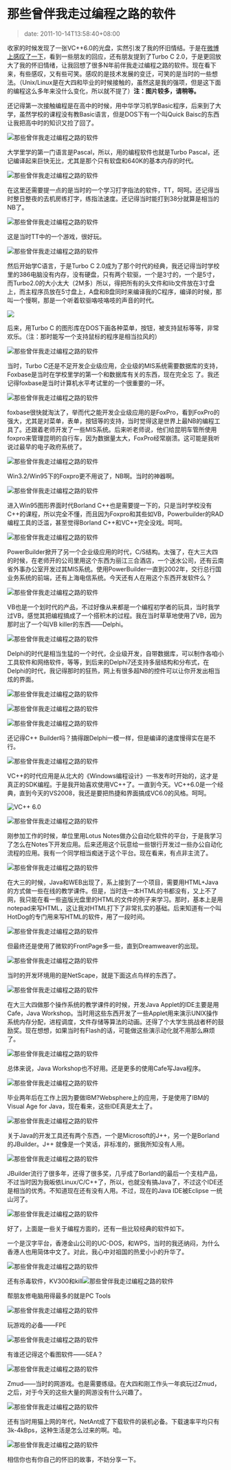# 那些曾伴我走过编程之路的软件
>date: 2011-10-14T13:58:40+08:00


收家的时候发现了一张VC++6.0的光盘，实然引发了我的怀旧情结。于是在[微博上感叹了一下](http://weibo.com/1401880315/xsBMcbMVz)，看到一些朋友的回应，还有朋友提到了Turbo C 2.0，于是更回放大了我的怀旧情绪，让我回想了很多N年前伴我走过编程之路的软件。现在看下来，有些感叹，又有些可笑。感叹的是技术发展的变迁，可笑的是当时的一些想法。（Unix/Linux是在大四和毕业的时候接触的，虽然这是我的强项，但是这下面的编程这么多年来没什么变化，所以就不提了）**注：图片较多，请稍等。**


还记得第一次接触编程是在高中的时候，用中华学习机学Basic程序，后来到了大学，虽然学校的课程没有教Basic语言，但是DOS下有一个叫Quick Baisc的东西让我把高中时的知识又捡了回了。


![](https://coolshell.cn/wp-content/uploads/2011/10/00.QuickBasic_PDS_IDE.png "那些曾伴我走过编程之路的软件")


大学里学的第一门语言是Pascal，所以，用的编程软件也就是Turbo Pascal，还记编译起来巨快无比，尤其是那个只有软盘和640K的基本内存的时代。



![](https://coolshell.cn/wp-content/uploads/2011/10/05.turbo_.pascal.gif "那些曾伴我走过编程之路的软件")


在这里还需要提一点的是当时的一个学习打字指法的软件，TT，呵呵。还记得当时整日整夜的去机房练打字，练指法速度。还记得当时能打到38分就算是相当的NB了。


![](https://coolshell.cn/wp-content/uploads/2011/10/19.tt01.png "那些曾伴我走过编程之路的软件")


这是当时TT中的一个游戏，很好玩。


![](https://coolshell.cn/wp-content/uploads/2011/10/19.tt02.png "那些曾伴我走过编程之路的软件")


然后开始学C语言，于是Turbo C 2.0成为了那个时代的经典，我还记得当时学校里的386电脑没有内存，没有硬盘，只有两个软驱，一个是3寸的，一个是5寸，而Turbo2.0的大小太大（2M多）所以，得把所有的头文件和lib文件放在3寸盘上，而主程序员放在5寸盘上，A盘和B盘同时来编译我的C程序，编译的时候，那叫一个慢啊，那是一个听着软驱咯吱咯吱的声音的时代。


![](https://coolshell.cn/wp-content/uploads/2011/10/04.turbo_.c.2.0.png)


后来，用Turbo C 的图形库在DOS下画各种菜单，按钮，被支持鼠标等等，非常欢乐。（注：那时能写一个支持鼠标的程序是相当拉风的）


![](https://coolshell.cn/wp-content/uploads/2011/10/04.turbo_.c.png "那些曾伴我走过编程之路的软件")


当时，Turbo C还是不足开发企业级应用，企业级的MIS系统需要数据库的支持，Foxbase是当时在学校里学的第一个和数据库有关的东西，现在完全忘 了。我还记得foxbase是当时计算机水平考试里的一个很重要的一环。


![](https://coolshell.cn/wp-content/uploads/2011/10/01.foxbase.jpg "那些曾伴我走过编程之路的软件")


foxbase很快就淘汰了，举而代之能开发企业级应用的是FoxPro，看到FoxPro的强大，尤其是对菜单，表单，按钮等的支持，当时觉得这是世界上最NB的编程工具了。还跟着老师开发了一些MIS系统。后来听老师说，他们给昆明车管所使用foxpro来管理昆明的自行车，因为数据量太大，FoxPro经常崩溃。这可能是我听说过最早的电子政府系统了。


![](https://coolshell.cn/wp-content/uploads/2011/10/02.foxprodos_25_desktop.jpg "那些曾伴我走过编程之路的软件")


Win3.2/Win95下的Foxpro更不用说了，NB啊。当时的神器啊。


![](https://coolshell.cn/wp-content/uploads/2011/10/03.visual.foxpro.jpg "那些曾伴我走过编程之路的软件")


进入Win95图形界面时代Borland C++也是需要提一下的，只是当时学校没有C++的课程，所以完全不懂，而且因为Foxpro和其些如VB，Powerbuilder的RAD编程工具的泛滥，甚至觉得Borland C++和VC++完全没戏。呵呵。


![](https://coolshell.cn/wp-content/uploads/2011/10/05.5.borland.c++.5.jpg "那些曾伴我走过编程之路的软件")


PowerBuilder掀开了另一个企业级应用的时代，C/S结构。太强了，在大三大四的时候，在老师开的公司里用这个东西为丽江三合酒店，一个送水公司，还有云南省外事办公室开发过其MIS系统。使用PowerBuilder一直到2002年，交行总行国业务系统的前端，还有上海电信系统。今天还有人在用这个东西开发软件么？


![](https://coolshell.cn/wp-content/uploads/2011/10/06.Power_.builder.gif "那些曾伴我走过编程之路的软件")


VB也是一个划时代的产品，不过好像从来都是一个编程初学者的玩具，当时我学过VB，感觉其把编程搞成了一个搭积木的过程。我在当时草草地使用了VB，因为那时出了一个叫VB killer的东西——Delphi。


![](https://coolshell.cn/wp-content/uploads/2011/10/07.visual.basic_.png "那些曾伴我走过编程之路的软件")


Delphi的时代是相当生猛的一个时代，企业级开发，自带数据库，可以制作各咱小工具软件和网络软件，等等，到后来的Delphi7还支持多层结构和分布式，在Delphi的时代，我记得那时的狂热，网上有很多超NB的控件可以让你开发出相当炫的界面。


![](https://coolshell.cn/wp-content/uploads/2011/10/11.Delphi00.jpg "那些曾伴我走过编程之路的软件")


![](https://coolshell.cn/wp-content/uploads/2011/10/11.Delphi01.png "那些曾伴我走过编程之路的软件")


![](https://coolshell.cn/wp-content/uploads/2011/10/11.delphi02.gif "那些曾伴我走过编程之路的软件")


还记得C++ Builder吗？搞得跟Delphi一模一样，但是编译的速度慢得实在是不行。


![](https://coolshell.cn/wp-content/uploads/2011/10/10.borland.c++.builder01.jpg "那些曾伴我走过编程之路的软件")


VC++的时代应用是从北大的《Windows编程设计》一书发布时开始的，这才是真正的SDK编程。于是我开始喜欢使用VC++了。一直到今天。VC++6.0是一个经典，直到今天的VS2008，我还是要把热捷和界面搞成VC6.0的风格。呵呵。


![](https://coolshell.cn/wp-content/uploads/2011/10/vc6.start_.jpg "VC++ 6.0")


![](https://coolshell.cn/wp-content/uploads/2011/10/08.visual.c++.6.0.jpg "那些曾伴我走过编程之路的软件")


刚参加工作的时候，单位里用Lotus Notes做办公自动化软件的平台，于是我学习了怎么在Notes下开发应用。后来还用这个玩意给一些银行开发过一些办公自动化流程的应用。我有一个同学相当痴迷于这个平台。现在看来，有点非主流了。


![](https://coolshell.cn/wp-content/uploads/2011/10/12.lotus_.notes_.gif "那些曾伴我走过编程之路的软件")


在大三的时候，Java和WEB出现了，系上接到了一个项目，需要用HTML+Java的方式做一些在线的教学课件。但是，当时连一本HTML的书都没有，又上不了网，我只能在看一些盗版光盘里的HTML的文件的例子来学习。那时，基本上是用notepad来写HTML，这让我对HTML打下了非常扎实的基础。后来知道有一个叫HotDog的专门用来写HTML的软件，用了一段时间。


![](https://coolshell.cn/wp-content/uploads/2011/10/13.hotdog6w2kanim.gif "那些曾伴我走过编程之路的软件")


但最终还是使用了微软的FrontPage多一些，直到Dreamweaver的出现。


![](https://coolshell.cn/wp-content/uploads/2011/10/13.frontpage.gif "那些曾伴我走过编程之路的软件")


当时的开发环境用的是NetScape，就是下面这点鸟样的东西了。


![](https://coolshell.cn/wp-content/uploads/2011/10/24.netscape.gif "那些曾伴我走过编程之路的软件")


在大三大四做那个操作系统的教学课件的时候，开发Java Applet的IDE主要是用Cafe，Java Workshop。当时用这些东西开发了一些Applet用来演示UNIX操作系统内存分配，进程调度，文件存储等算法的动画。还得了个大学生挑战者杯的鼓励奖。现在想想，如果当时有Flash的话，可能做这些演示动化就不用那么麻烦了。


![](https://coolshell.cn/wp-content/uploads/2011/10/16.visual.cafe_.01-1024x782.gif "那些曾伴我走过编程之路的软件")


总体来说，Java Workshop也不好用。还是更多的使用Cafe写Java程序。


![](https://coolshell.cn/wp-content/uploads/2011/10/14.JavaWorkshopProject.gif "那些曾伴我走过编程之路的软件")


毕业两年后在工作上因为要做IBM?Websphere上的应用，于是使用了IBM的Visual Age for Java，现在看来，这些IDE真是太土了。


![](https://coolshell.cn/wp-content/uploads/2011/10/15.visual.age_.for_.java_.gif "那些曾伴我走过编程之路的软件")


关于Java的开发工具还有两个东西，一个是Microsoft的J++，另一个是Borland的JBuilder。J++ 就像是一个笑话，非标准的，据我所知没有人用。


![](https://coolshell.cn/wp-content/uploads/2011/10/09.visual.j++.gif "那些曾伴我走过编程之路的软件")


JBuilder流行了很多年，还得了很多奖，几乎成了Borland的最后一个支柱产品，不过当时因为我皈依Linux/C/C++了，所以，也就没有搞Java了，不过这个IDE还是相当的优秀。不知道现在还有没有人用。不过，现在的Java IDE被Eclipse 一统山河了。


![](https://coolshell.cn/wp-content/uploads/2011/10/17.JBuilder.jpeg "那些曾伴我走过编程之路的软件")


好了，上面是一些关于编程方面的，还有一些比较经典的软件如下。


一个是汉字平台，香港金山公司的UC-DOS，和WPS，当时的我还纳闷，为什么香港人也用简体中文了。对此，我心中对祖国的热爱小小的升华了。


![](https://coolshell.cn/wp-content/uploads/2011/10/20.ucdos01.gif "那些曾伴我走过编程之路的软件")


还有杀毒软件，KV300和kill![](https://coolshell.cn/wp-content/uploads/2011/10/21.kv300.gif "那些曾伴我走过编程之路的软件")


帮朋友修电脑用得最多的就是PC Tools


![](https://coolshell.cn/wp-content/uploads/2011/10/22.pc_.tools_.jpg "那些曾伴我走过编程之路的软件")


玩游戏的必备——FPE


![](https://coolshell.cn/wp-content/uploads/2011/10/23.fpe_.jpg "那些曾伴我走过编程之路的软件")


有谁还记得这个看图软件——SEA？  

![](https://coolshell.cn/wp-content/uploads/2011/10/24.SEA_.jpg "那些曾伴我走过编程之路的软件")


Zmud——当时的网游戏。也是需要练级。在大四和刚工作头一年疯玩过Zmud，之后，对于今天的这些大量的网游没有什么兴趣了。


![](https://coolshell.cn/wp-content/uploads/2011/10/25.zmud_.jpg "那些曾伴我走过编程之路的软件")


还有当时用猫上网的年代，NetAnt成了下载软件的装机必备。下载速率平均只有3k-4kBps，这种生活是怎么过来的啊。哈。


![](https://coolshell.cn/wp-content/uploads/2011/10/26.netant.jpg "那些曾伴我走过编程之路的软件")


相信你也有你自己的怀旧的故事，不妨分享一下。


